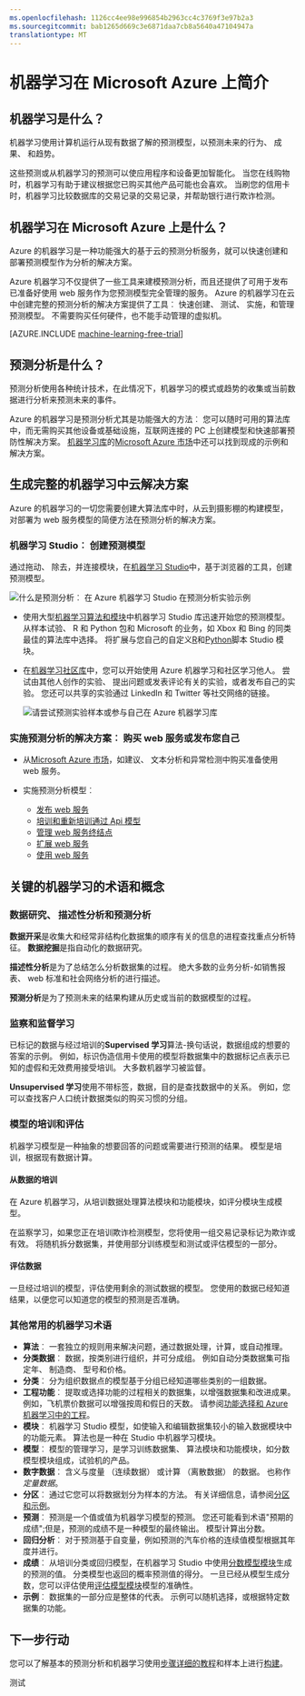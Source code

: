 ```yaml
---
ms.openlocfilehash: 1126cc4ee98e996854b2963cc4c3769f3e97b2a3
ms.sourcegitcommit: bab1265d669c3e6871daa7cb8a5640a47104947a
translationtype: MT
---
```

<properties
    pageTitle="机器学习在 Azure 上是什么？ |Microsoft Azure"
    description="解释完全管理机器学习服务，可用于创建、 实施，以及他们的解决方案的云技术的基本的概念。"
    keywords="什么是机器学习，云技术预测的什么是预测分析、 实施"
    services="machine-learning"
    documentationCenter=""
    authors="cjgronlund"
    manager="neerajkh"
    editor="cgronlun"/>

<tags
    ms.service="machine-learning"
    ms.workload="data-services"
    ms.tgt_pltfrm="na"
    ms.devlang="na"
    ms.topic="article"
    ms.date="09/02/2015"
    ms.author="cgronlun;tedway;olgali"/>


# 机器学习在 Microsoft Azure 上简介

## 机器学习是什么？

机器学习使用计算机运行从现有数据了解的预测模型，以预测未来的行为、 成果、 和趋势。

这些预测或从机器学习的预测可以使应用程序和设备更加智能化。 当您在线购物时，机器学习有助于建议根据您已购买其他产品可能也会喜欢。 当刷您的信用卡时，机器学习比较数据库的交易记录的交易记录，并帮助银行进行欺诈检测。

## 机器学习在 Microsoft Azure 上是什么？

Azure 的机器学习是一种功能强大的基于云的预测分析服务，就可以快速创建和部署预测模型作为分析的解决方案。

Azure 机器学习不仅提供了一些工具来建模预测分析，而且还提供了可用于发布已准备好使用 web 服务作为您预测模型完全管理的服务。 Azure 的机器学习在云中创建完整的预测分析的解决方案提供了工具︰ 快速创建、 测试、 实施，和管理预测模型。 不需要购买任何硬件，也不能手动管理的虚拟机。

[AZURE.INCLUDE [machine-learning-free-trial](../../includes/machine-learning-free-trial.md)]

## 预测分析是什么？

预测分析使用各种统计技术，在此情况下，机器学习的模式或趋势的收集或当前数据进行分析来预测未来的事件。

Azure 的机器学习是预测分析尤其是功能强大的方法︰ 您可以随时可用的算法库中，而无需购买其他设备或基础设施，互联网连接的 PC 上创建模型和快速部署预防性解决方案。 [机器学习库](http://gallery.azureml.net/)的[Microsoft Azure 市场](https://datamarket.azure.com/browse?query=machine+learning)中还可以找到现成的示例和解决方案。

## 生成完整的机器学习中云解决方案

Azure 的机器学习的一切您需要创建大算法库中时，从云到摄影棚的构建模型，对部署为 web 服务模型的简便方法在预测分析的解决方案。

### 机器学习 Studio︰ 创建预测模型

通过拖动、 除去，并连接模块，在[机器学习 Studio](machine-learning-what-is-ml-studio.md)中，基于浏览器的工具，创建预测模型。

![什么是预测分析︰ 在 Azure 机器学习 Studio 在预测分析实验示例](./media/machine-learning-what-is-machine-learning/azure-machine-learning-studio-predictive-score-experiment.png)

* 使用大型[机器学习算法和模块](https://msdn.microsoft.com/library/azure/f5c746fd-dcea-4929-ba50-2a79c4c067d7)中机器学习 Studio 库迅速开始您的预测模型。 从样本试验、 R 和 Python 包和 Microsoft 的业务，如 Xbox 和 Bing 的同类最佳的算法库中选择。 将扩展与您自己的自定义[R](machine-learning-r-quickstart.md)和[Python](machine-learning-execute-python-scripts.md)脚本 Studio 模块。
* 在[机器学习社区库](machine-learning-gallery-how-to-use-contribute-publish.md)中，您可以开始使用 Azure 机器学习和社区学习他人。 尝试由其他人创作的实验、 提出问题或发表评论有关的实验，或者发布自己的实验。 您还可以共享的实验通过 LinkedIn 和 Twitter 等社交网络的链接。  

    ![请尝试预测实验样本或参与自己在 Azure 机器学习库](./media/machine-learning-what-is-machine-learning/azure-machine-learning-gallery-resources.png)

### 实施预测分析的解决方案︰ 购买 web 服务或发布您自己

* 从[Microsoft Azure 市场](https://datamarket.azure.com/browse?query=machine+learning)，如建议、 文本分析和异常检测中购买准备使用 web 服务。

* 实施预测分析模型︰
    * [发布 web 服务](machine-learning-publish-a-machine-learning-web-service.md)
    * [培训和重新培训通过 Api 模型](machine-learning-retrain-models-programmatically.md)
    * [管理 web 服务终结点](machine-learning-create-endpoint.md)
    * [扩展 web 服务](machine-learning-scaling-endpoints.md)
    * [使用 web 服务](machine-learning-consume-web-services.md)

## 关键的机器学习的术语和概念
### 数据研究、 描述性分析和预测分析

**数据开采**是收集大和经常非结构化数据集的顺序有关的信息的进程查找重点分析特征。 **数据挖掘**是指自动化的数据研究。

**描述性分析**是为了总结怎么分析数据集的过程。 绝大多数的业务分析-如销售报表、 web 标准和社会网络分析的进行描述。

**预测分析**是为了预测未来的结果构建从历史或当前的数据模型的过程。


### 监察和监督学习
 已标记的数据与经过培训的**Supervised 学习**算法-换句话说，数据组成的想要的答案的示例。 例如，标识伪造信用卡使用的模型将数据集中的数据标记点表示已知的虚假和无效费用接受培训。 大多数机器学习被监督。

 **Unsupervised 学习**使用不带标签，数据，目的是查找数据中的关系。 例如，您可以查找客户人口统计数据类似的购买习惯的分组。

### 模型的培训和评估
机器学习模型是一种抽象的想要回答的问题或需要进行预测的结果。 模型是培训，根据现有数据计算。

#### 从数据的培训
在 Azure 机器学习，从培训数据处理算法模块和功能模块，如评分模块生成模型。

在监察学习，如果您正在培训欺诈检测模型，您将使用一组交易记录标记为欺诈或有效。 将随机拆分数据集，并使用部分训练模型和测试或评估模型的一部分。

#### 评估数据
一旦经过培训的模型，评估使用剩余的测试数据的模型。 您使用的数据已经知道结果，以便您可以知道您的模型的预测是否准确。

### 其他常用的机器学习术语

* **算法**︰ 一套独立的规则用来解决问题，通过数据处理，计算，或自动推理。
* **分类数据**︰ 数据，按类别进行组织，并可分成组。 例如自动分类数据集可指定年、 制造商、 型号和价格。
* **分类**︰ 分为组织数据点的模型基于分组已经知道哪些类别的一组数据。
* **工程功能**︰ 提取或选择功能的过程相关的数据集，以增强数据集和改进成果。 例如，飞机票价数据可以增强按周和假日的天数。 请参阅[功能选择和 Azure 机器学习中的工程](machine-learning-feature-selection-and-engineering.md)。
* **模块**︰ 机器学习 Studio 模型，如使输入和编辑数据集较小的输入数据模块中的功能元素。 算法也是一种在 Studio 中机器学习模块。
* **模型**︰ 模型的管理学习，是学习训练数据集、 算法模块和功能模块，如分数模型模块组成，试验机的产品。
* **数字数据**︰ 含义与度量 （连续数据） 或计算 （离散数据） 的数据。 也称作*定量数据*。
* **分区**︰ 通过它您可以将数据划分为样本的方法。 有关详细信息，请参阅[分区和示例](https://msdn.microsoft.com/library/azure/dn905960.aspx)。
* **预测**︰ 预测是一个值或值为机器学习模型的预测。 您还可能看到术语"预期的成绩";但是，预测的成绩不是一种模型的最终输出。 模型计算出分数。
* **回归分析**︰ 对于预测基于自变量，例如预测的汽车价格的连续值模型根据其年度并进行。
* **成绩**︰ 从培训分类或回归模型，在机器学习 Studio 中使用[分数模型模块](https://msdn.microsoft.com/library/azure/dn905995.aspx)生成的预测的值。 分类模型也返回的概率预测值的得分。 一旦已经从模型生成分数，您可以评估使用[评估模型模块](https://msdn.microsoft.com/library/azure/dn905915.aspx)模型的准确性。
* **示例**︰ 数据集的一部分应是整体的代表。 示例可以随机选择，或根据特定数据集的功能。



## 下一步行动
您可以了解基本的预测分析和机器学习使用[步骤详细的教程](machine-learning-create-experiment.md)和样本上进行[构建](machine-learning-sample-experiments.md)。  


<!-- Module References -->
[学习与计数]: https://msdn.microsoft.com/library/azure/81c457af-f5c0-4b2d-922c-fdef2274413c/

测试
